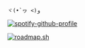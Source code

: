 <code>ヾ(•̀ ヮ <)و</code>
    
[![spotify-github-profile](https://spotify-github-profile.kittinanx.com/api/view?uid=31chu7pwyztmssyhorvngkijm6eu&cover_image=true&theme=natemoo-re&show_offline=false&background_color=121212&interchange=false&bar_color=53b14f&bar_color_cover=true)](https://spotify-github-profile.kittinanx.com/api/view?uid=31chu7pwyztmssyhorvngkijm6eu&redirect=true)

[![roadmap.sh](https://roadmap.sh/card/wide/68e0a5ac399d906491258615?variant=dark&roadmaps=cyber-security)](https://roadmap.sh)
